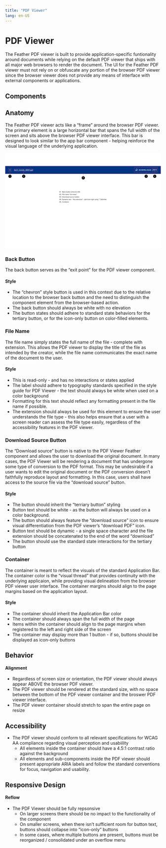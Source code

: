 ```yaml
---
title: "PDF Viewer"
lang: en-US
---
```


# PDF Viewer

The Feather PDF viewer is built to provide application-specific funtionality around documents while relying on the default PDF viewer that ships with all major web browsers to render the document. The UI for the Feather PDF viewer must not rely on or obfuscate any portion of the browser PDF viewer since the browser viewer does not provide any means of interface with external components or applications.

## Components

<ComponentCard component="FeatherPdfViewer" package="PdfViewer" />

## Anatomy

The Feather PDF viewer acts like a “frame” around the browser PDF viewer. The primary element is a large horizontal bar that spans the full width of the screen and sits above the browser PDF viewer interface. This bar is designed to look similar to the app bar component - helping reinforce the visual language of the underlying application.

![Anatomy](./PDF_Viewer-web-resources/image/02-Anatomy.png)

### Back Button

The back button serves as the “exit point” for the PDF viewer component.

#### Style

- The “chevron” style button is used in this context due to the relative location to the browser back button and the need to distinguish the component element from the browser-based action.
- The back button should always be white with no elevation
- The button states should adhere to standard state behaviors for the tertiary button, or for the icon-only button on color-filled elements.

### File Name

The file name simply states the full name of the file - complete with extension. This allows the PDF viewer to display the title of the file as intended by the creator, while the file name communicates the exact name of the document to the user.

#### Style

- This is read-only - and has no interactions or states applied
- The label should adhere to typography standards specified in the style guide for PDF Viewer - the text should always be white when used on a color background
- Formatting for this text should reflect any formatting present in the file name if possible.
- The extension should always be used for this element to ensure the user understands the file type - this also helps ensure that a user with a screen reader can assess the file type easily, regardless of the accessibility features in the PDF viewer.

### Download Source Button

The “Download source” button is native to the PDF Viewer Feather component and allows the user to download the original document. In many cases, the PDF Viewer will be rendering a document that has undergone some type of conversion to the PDF format. This may be undesirable if a user wants to edit the original document or the PDF conversion doesn’t faithfully reproduce layout and formatting. In this case, users shall have access to the source file via the “download source” button.

#### Style

- The button should inherit the “terriary button” styling
- Button text should be white - as the button will always be used on a color background.
- The button should always feature the “download source” icon to ensure visual differentiation from the PDF viewer’s “download PDF” icon.
- Button text should be dynamic - a single space character and the file extension should be concatenated to the end of the word “download”
- The button should use the standard state interactions for the tertiary button

### Container

The container is meant to reflect the visuals of the standard Application Bar. The container color is the “visual thread” that provides continuity with the underlying applicaion, while providing visual delineation from the browser PDF viewer user interface. The container margins should align to the page margins based on the application layout.

#### Style

- The container should inherit the Application Bar color
- The container should always span the full width of the page
- Items within the container should align to the page margins when registered to the left and right side of the screen
- The container may display more than 1 button - if so, buttons should be displayed as icon-only buttons

## Behavior

#### Alignment

- Regardless of screen size or orientation, the PDF viewer should always appear ABOVE the browser PDF viewer.
- The PDF viewer should be rendered at the standard size, with no space between the bottom of the PDF viewer container and the broswer PDF viewer interface.
- The PDF viewer container should stretch to span the entire page on resize

## Accessibility

- The PDF viewer should conform to all relevant specifications for WCAG AA compliance regarding visual perception and usabiility
  - All elements inside the container should have a 4.5:1 contrast ratio against the background
  - All elements and sub-components inside the PDF viewer should present appropriate ARIA labels and follow the standard conventions for focus, navigation and usability.

## Responsive Design

#### Reflow

- The PDF Viewer should be fully repsonsive
  - On larger screens there should be no impact to the functionality of the component
  - On smaller screens, when there isn’t sufficient room for button text, buttons should collapse into “icon-only” buttons
  - In some cases, where multiple buttons are present, buttons must be reorganized / consolidated under an overflow menu
